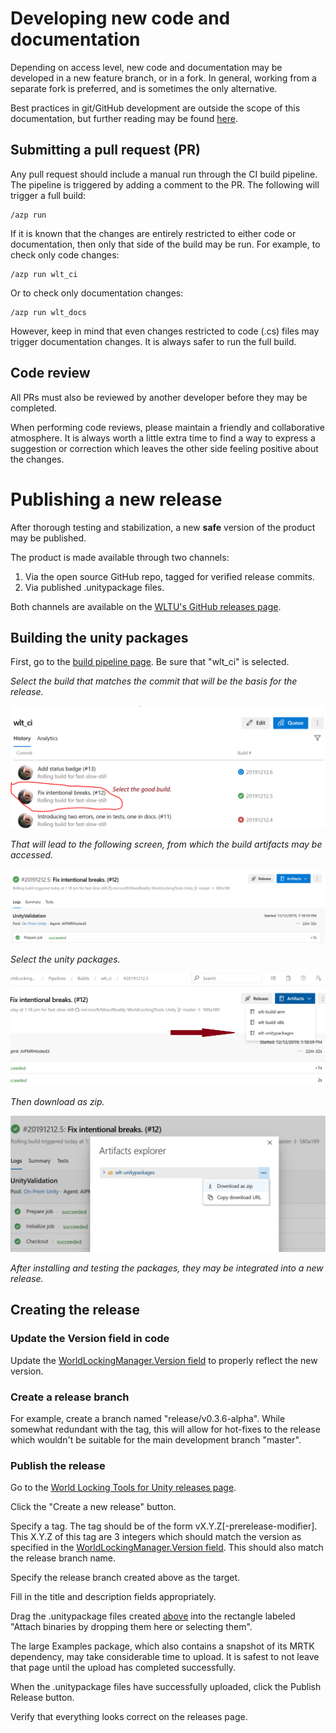 
# Developing new code and documentation

Depending on access level, new code and documentation may be developed in a new feature branch, or in a fork. In general, working from a separate fork is preferred, and is sometimes the only alternative.

Best practices in git/GitHub development are outside the scope of this documentation, but further reading may be found [here](https://help.github.com/en/github/collaborating-with-issues-and-pull-requests/working-with-forks).

## Submitting a pull request (PR)

Any pull request should include a manual run through the CI build pipeline. The pipeline is triggered by adding a comment to the PR. The following will trigger a full build:

```
/azp run
```

If it is known that the changes are entirely restricted to either code or documentation, then only that side of the build may be run. For example, to check only code changes:

```
/azp run wlt_ci
```

Or to check only documentation changes:

```
/azp run wlt_docs
```

However, keep in mind that even changes restricted to code (.cs) files may trigger documentation changes. It is always safer to run the full build.

## Code review

All PRs must also be reviewed by another developer before they may be completed.

When performing code reviews, please maintain a friendly and collaborative atmosphere. It is always worth a little extra time to find a way to express a suggestion or correction which leaves the other side feeling positive about the changes.

# Publishing a new release

After thorough testing and stabilization, a new **safe** version of the product may be published.

The product is made available through two channels:

1) Via the open source GitHub repo, tagged for verified release commits.
2) Via published .unitypackage files.

Both channels are available on the [WLTU's GitHub releases page](https://github.com/microsoft/MixedReality-WorldLockingTools-Unity/releases).

## Building the unity packages

First, go to the [build pipeline page](https://dev.azure.com/aipmr/MixedReality-WorldLockingTools-Unity-CI/_build?definitionId=50). Be sure that "wlt_ci" is selected.

*Select the build that matches the commit that will be the basis for the release.*

![](../../Images/Release/SelectBuild.PNG)

*That will lead to the following screen, from which the build artifacts may be accessed.*

![](../../Images/Release/Artifacts.PNG)

*Select the unity packages.*

![](../../Images/Release/ArtifactUnityPackages.png)

*Then download as zip.*

![](../../Images/Release/DownloadUnityPackages.png)

*After installing and testing the packages, they may be integrated into a new release.*

## Creating the release

### Update the Version field in code

Update the [WorldLockingManager.Version field](xref:Microsoft.MixedReality.WorldLocking.Core.WorldLockingManager.Version) to properly reflect the new version.

### Create a release branch

For example, create a branch named "release/v0.3.6-alpha". While somewhat redundant with the tag, this will allow for hot-fixes to the release which wouldn't be suitable for the main development branch "master".

### Publish the release

Go to the [World Locking Tools for Unity releases page](https://github.com/microsoft/MixedReality-WorldLockingTools-Unity/releases).

Click the "Create a new release" button.

Specify a tag. The tag should be of the form vX.Y.Z[-prerelease-modifier]. This X.Y.Z of this tag are 3 integers which should match the version as specified in the [WorldLockingManager.Version field](xref:Microsoft.MixedReality.WorldLocking.Core.WorldLockingManager.Version). This should also match the release branch name.

Specify the release branch created above as the target.

Fill in the title and description fields appropriately.

Drag the .unitypackage files created [above](#building-the-unity-packages) into the rectangle labeled "Attach binaries by dropping them here or selecting them".

The large Examples package, which also contains a snapshot of its MRTK dependency, may take considerable time to upload. It is safest to not leave that page until the upload has completed successfully.

When the .unitypackage files have successfully uploaded, click the Publish Release button.

Verify that everything looks correct on the releases page.

